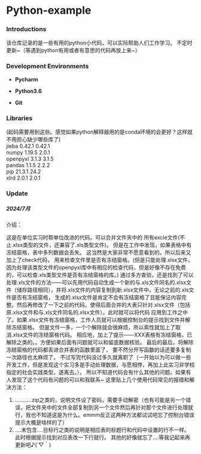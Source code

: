 # Python-example

### Introductions

该仓库记录的是一些有用的python小代码，可以实际帮助人们工作学习。
不定时更新~（等遇到python有用或者有意思的代码再放上来~）

### Development Environments

- **Pycharm**
- **Python3.6**

- **Git**

### Libraries
(起码需要用到这些。感觉如果python解释器用的是conda环境的会更好？这样就不用担心缺少哪些库了)<br>
jieba	0.42.1	0.42.1<br>
numpy	1.19.5	2.0.1<br>
openpyxl	3.1.3	3.1.5<br>
pandas	1.1.5	2.2.2<br>
pip	21.3.1	24.2<br>
xlrd	2.0.1	2.0.1<br>
### Update

##### 2024/7月
介绍：  

这是在单位实习时帮单位改进的代码。可以合并文件夹中的
所有excle文件(不止.xlsx类型的文件，还兼容了.xls类型文件)。 
但是在工作中发现，如果表格中有冻结窗格，表中多列数据会丢失。 
这当然是大家非常不愿意看到的。所以后来又加上了check代码， 
用来检查文件里是否有冻结窗格。(但是只能处理.xlsx文件，因为处理该类型文件的openpyxl库中有相应的检查代码，但是好像不存在免费的，可以检查.xls类型文件是否有冻结窗格的库。) 
通过多方查验，还是找到了可以处理.xls文件的方法——可以先用代码自动生成一个新的与.xls文件同名的.xlsx文件（储存路径相同），并将.xls文件的内容复制到新.xlsx文件中。无论之前的.xls文件是否有冻结窗格， 
生成的.xlsx文件是肯定不会有冻结窗格了且能保证内容完整。然后再修改了一下之前的代码，使得后面合并的大表只针对.xlsx文件（包括原.xlsx文件和与.xls文件同名的.xlsx文件）。此时就可以将代码 
应用到工作之中了。如果.xlsx文件有冻结窗格，工作人员就可以根据控制台的提示找到文件并解除冻结窗格。 
但是文件一多，一个个解除就会很麻烦，所以索性就加上了取消.xlsx文件的冻结窗格代码。 
相应地，加上了提示——XXX表格有冻结窗格，已解除之类的。。方便如果后面有问题就可以和留底数据核验。 
最后的最后，将解除冻结窗格的代码都丢进合并表的函数里面了， 
要不然分开写函数的话还要多复制一次路径也太麻烦了。 
不过写完代码没过多久就离职了（一开始以为可以做一些开发工作，但是发现这个实习多是手动处理数据，与愿相悖，再加上此实习非学校指定的社会实践类型，遂离去。）， 
所以不知道代码会有什么其他的问题。如果有人发现了这个代码有问题的可以和我联系~ 
这里贴上几个使用代码常见的报错和解决方法： 
1. ...........zip之类的，说明文件设了密码，需要手动解密（也有可能是另一个错误，把文件夹中的文件全部复制到另一个文件然后再针对那个文件进行处理就行，我也不知道这是为什么。emmm反正这两种方法都试试吧忘了控制台错误提示大概是啥样的了）
2. ....未包含....目标行之类的说明是相应表的标题行和代码中设置的行不一样。此时根据提示找到对应表改一下行就行。
其他的好像就忘了....等我记起来再更新吧♪(´▽｀)


